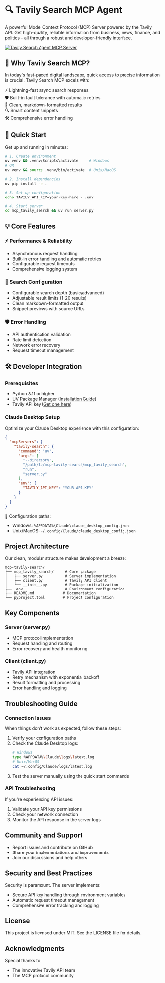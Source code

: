 # 🔍 Tavily Search MCP Agent

A powerful Model Context Protocol (MCP) Server powered by the Tavily API. Get high-quality, reliable information from business, news, finance, and politics - all through a robust and developer-friendly interface.

[![Tavily Search Agent MCP Server](https://glama.ai/mcp/servers/p0w4whs3l4/badge)](https://glama.ai/mcp/servers/p0w4whs3l4)

## 🌟 Why Tavily Search MCP?

In today's fast-paced digital landscape, quick access to precise information is crucial. Tavily Search MCP excels with:

⚡️ Lightning-fast async search responses  
🛡️ Built-in fault tolerance with automatic retries  
🎯 Clean, markdown-formatted results  
🔍 Smart content snippets  
🛠️ Comprehensive error handling

## 🚀 Quick Start

Get up and running in minutes:

```bash
# 1. Create environment
uv venv && .venv\Scripts\activate     # Windows
# OR
uv venv && source .venv/bin/activate  # Unix/MacOS

# 2. Install dependencies
uv pip install -e .

# 3. Set up configuration
echo TAVILY_API_KEY=your-key-here > .env

# 4. Start server
cd mcp_tavily_search && uv run server.py
```

## 💡 Core Features

### ⚡️ Performance & Reliability
- Asynchronous request handling
- Built-in error handling and automatic retries
- Configurable request timeouts
- Comprehensive logging system

### 🎯 Search Configuration
- Configurable search depth (basic/advanced)
- Adjustable result limits (1-20 results)
- Clean markdown-formatted output
- Snippet previews with source URLs

### 🛡️ Error Handling
- API authentication validation
- Rate limit detection
- Network error recovery
- Request timeout management

## 🛠️ Developer Integration

### Prerequisites
- Python 3.11 or higher
- UV Package Manager ([Installation Guide](https://github.com/astral-sh/uv))
- Tavily API key ([Get one here](https://tavily.com))

### Claude Desktop Setup

Optimize your Claude Desktop experience with this configuration:

```json
{
  "mcpServers": {
    "tavily-search": {
      "command": "uv",
      "args": [
        "--directory",
        "/path/to/mcp-tavily-search/mcp_tavily_search",
        "run",
        "server.py"
      ],
      "env": {
        "TAVILY_API_KEY": "YOUR-API-KEY"
      }
    }
  }
}
```

📁 Configuration paths:
- Windows: `%APPDATA%\Claude\claude_desktop_config.json`
- Unix/MacOS: `~/.config/Claude/claude_desktop_config.json`

## Project Architecture

Our clean, modular structure makes development a breeze:

```
mcp-tavily-search/
├── mcp_tavily_search/     # Core package
│   ├── server.py          # Server implementation
│   ├── client.py          # Tavily API client
│   └── __init__.py        # Package initialization
├── .env                   # Environment configuration
├── README.md             # Documentation
└── pyproject.toml        # Project configuration
```

## Key Components

### Server (server.py)
- MCP protocol implementation
- Request handling and routing
- Error recovery and health monitoring

### Client (client.py)
- Tavily API integration
- Retry mechanism with exponential backoff
- Result formatting and processing
- Error handling and logging

## Troubleshooting Guide

### Connection Issues
When things don't work as expected, follow these steps:

1. Verify your configuration paths
2. Check the Claude Desktop logs:
   ```bash
   # Windows
   type %APPDATA%\Claude\logs\latest.log
   # Unix/MacOS
   cat ~/.config/Claude/logs/latest.log
   ```
3. Test the server manually using the quick start commands

### API Troubleshooting
If you're experiencing API issues:

1. Validate your API key permissions
2. Check your network connection
3. Monitor the API response in the server logs

## Community and Support

- Report issues and contribute on GitHub
- Share your implementations and improvements
- Join our discussions and help others

## Security and Best Practices

Security is paramount. The server implements:

- Secure API key handling through environment variables
- Automatic request timeout management
- Comprehensive error tracking and logging

## License

This project is licensed under MIT. See the LICENSE file for details.

## Acknowledgments

Special thanks to:
- The innovative Tavily API team
- The MCP protocol community
